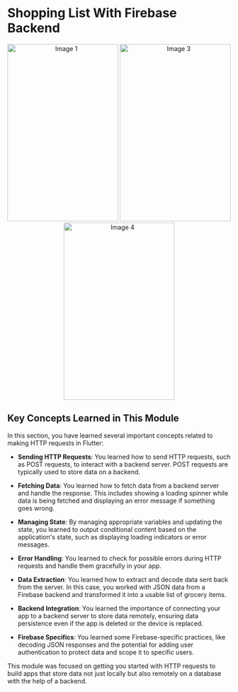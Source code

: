 # Shopping List With Firebase Backend

<p align="center">
  <img src="./screenshots/Captura de ecrã 2024-07-17 153246.png" alt="Image 1" width="250" height="400"/>
  <img src="./screenshots/Captura de ecrã 2024-07-17 153408.png" alt="Image 3" width="250" height="400"/>
  <img src="./screenshots/Captura de ecrã 2024-07-17 153543.png" alt="Image 4" width="250" height="400"/>

</p>

## Key Concepts Learned in This Module

In this section, you have learned several important concepts related to making HTTP requests in Flutter:

- **Sending HTTP Requests**: You learned how to send HTTP requests, such as POST requests, to interact with a backend server. POST requests are typically used to store data on a backend.

- **Fetching Data**: You learned how to fetch data from a backend server and handle the response. This includes showing a loading spinner while data is being fetched and displaying an error message if something goes wrong.

- **Managing State**: By managing appropriate variables and updating the state, you learned to output conditional content based on the application's state, such as displaying loading indicators or error messages.

- **Error Handling**: You learned to check for possible errors during HTTP requests and handle them gracefully in your app.

- **Data Extraction**: You learned how to extract and decode data sent back from the server. In this case, you worked with JSON data from a Firebase backend and transformed it into a usable list of grocery items.

- **Backend Integration**: You learned the importance of connecting your app to a backend server to store data remotely, ensuring data persistence even if the app is deleted or the device is replaced.

- **Firebase Specifics**: You learned some Firebase-specific practices, like decoding JSON responses and the potential for adding user authentication to protect data and scope it to specific users.

This module was focused on getting you started with HTTP requests to build apps that store data not just locally but also remotely on a database with the help of a backend.

